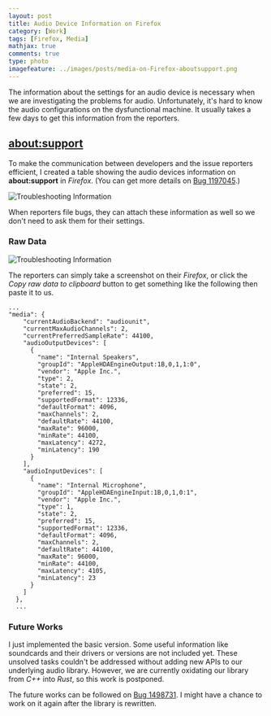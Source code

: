 ```yaml
---
layout: post
title: Audio Device Information on Firefox
category: [Work]
tags: [Firefox, Media]
mathjax: true
comments: true
type: photo
imagefeature: ../images/posts/media-on-Firefox-aboutsupport.png
---
```


The information about the settings for an audio device is necessary
when we are investigating the problems for audio.
Unfortunately, it's hard to know the audio configurations
on the dysfunctional machine.
It usually takes a few days to get this information from the reporters.

## [about:support](about:support)

To make the communication between developers and the issue reporters efficient,
I created a table showing the audio devices information
on **about:support** in *Firefox*.
(You can get more details on [Bug 1197045][b1197045].)

![][aboutsupport]

When reporters file bugs, they can attach these information as well
so we don't need to ask them for their settings.

### Raw Data

![][aboutsupport-rawdata]

The reporters can simply take a screenshot on their *Firefox*,
or click the *Copy raw data to clipboard* button to get something
like the following then paste it to us.

```
...
"media": {
    "currentAudioBackend": "audiounit",
    "currentMaxAudioChannels": 2,
    "currentPreferredSampleRate": 44100,
    "audioOutputDevices": [
      {
        "name": "Internal Speakers",
        "groupId": "AppleHDAEngineOutput:1B,0,1,1:0",
        "vendor": "Apple Inc.",
        "type": 2,
        "state": 2,
        "preferred": 15,
        "supportedFormat": 12336,
        "defaultFormat": 4096,
        "maxChannels": 2,
        "defaultRate": 44100,
        "maxRate": 96000,
        "minRate": 44100,
        "maxLatency": 4272,
        "minLatency": 190
      }
    ],
    "audioInputDevices": [
      {
        "name": "Internal Microphone",
        "groupId": "AppleHDAEngineInput:1B,0,1,0:1",
        "vendor": "Apple Inc.",
        "type": 1,
        "state": 2,
        "preferred": 15,
        "supportedFormat": 12336,
        "defaultFormat": 4096,
        "maxChannels": 2,
        "defaultRate": 44100,
        "maxRate": 96000,
        "minRate": 44100,
        "maxLatency": 4105,
        "minLatency": 23
      }
    ]
  },
  ...
```

### Future Works

I just implemented the basic version.
Some useful information like soundcards and their drivers or versions
are not included yet.
These unsolved tasks couldn't be addressed
without adding new APIs to our underlying audio library.
However, we are currently oxidating our library from *C++* into *Rust*,
so this work is postponed.

The future works can be followed on [Bug 1498731][b1498731].
I might have a chance to work on it again after the library is rewritten.

[aboutsupport]: ../images/posts/media-on-Firefox-aboutsupport.png "Troubleshooting Information"
[aboutsupport-rawdata]: ../images/posts/rawdata-aboutsupport.png "Troubleshooting Information"
[b1197045]: https://bugzilla.mozilla.org/show_bug.cgi?id=1197045 "Bug 1197045 - Add some basic audio hardware/driver/format information to about:support"
[b1498731]: https://bugzilla.mozilla.org/show_bug.cgi?id=1498731 "[Meta] Media section on about:support"
